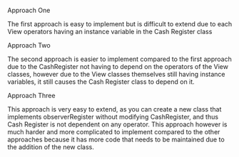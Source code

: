 Approach One
  
  The first approach is easy to implement but is difficult to extend due to each View operators having an instance variable in the Cash Register class

Approach Two
  
  The second approach is easier to implement compared to the first approach due to the CashRegister not having to depend on the operators of the View classes, 
  however due to the View classes themselves still having instance variables, it still causes the Cash Register class to depend on it.

Approach Three
  
  This approach is very easy to extend, as you can create a new class that implements observerRegister without modifying CashRegister, and thus Cash Register is not dependent on any operator. This approach however is much harder and more complicated to implement compared to the other approaches because it has more code that needs to be maintained due to the addition of the new class.
